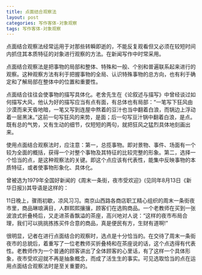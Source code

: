```yaml
---
title: 点面结合观察法
layout: post
categories: 写作客体-对象观察
tags: 写作客体-对象观察
---
```


点面结合观察法经常运用于对那些转瞬即逝的，不能反复观看但又必须在较短时间内抓住其本质特征的对象进行观察的方法。在新闻写作中时常采用。

点面结合观察法是把事物的局部和整体、特殊和一般、个别和普遍联系起来进行的观察。这种观察方法有利于把握事物的全局、认识特殊事物的总方向，也有利于确定和了解局部在整体中的位置和重要性。

点面结合往往会使事物的描写具体化。老舍先生在《论叙述与描写》中曾经谈过如何描写大风，他认为好的描写应当有点有面，有总体也有局部：“一笔写下狂风由沙漠而来天昏地暗，一笔又写到连屋中熬着的豆汁也当中翻着白浪，而锅边上浮动着一层黑沫。”这前一句写狂风的来势，是面；后一句写豆汁锅中翻着白浪，是点。既有总的气势，又有生动的细节，仅短短的两句，就把狂风之猛烈具体地刻画出来。

使用点面结合观察法时，应注意：第一，总揽事物。即对景物、事件、场面有一个较为全面的概括，获得一个对整个事物及其特征的比较完整的形象。第二，选择一个恰当的点，是这种观察法的关键。即这个点应该有代表性，能集中反映事物的本质特征，或者使事物形象化、具体化。

曾被选为1979年全国好新闻的《周末一条街，夜市受欢迎》(见同年8月13日《新华日报》)其导语是这样的：

11日晚上，骤雨初歇，凉风习习。南京山西路各商店职工精心组织的周末一条街夜市里，商品琳琅满目，人群熙熙攘攘，顾客们在选购商品。一个老教师在买到一张波浪式折叠椅后，又走进茶香飘溢的茶座，高兴地对人说：“这样的夜市布局合理，我们可以挑挑拣拣买件合意的商品，真是便民有方，生财有道啊!”

很明显，记者在进行点面结合的观察时，选点是十分恰当的。在交待了周末一条街夜市的总貌后，着重写了一位老教师买折叠椅和在茶座说的话，这个点选得有代表性。老教师作为一个普通的顾客讲出了全体顾客的心里话，有了这样一个具体形象，夜市受欢迎就不再是抽象概念，而成了活生生的事实。可见选取恰当的点在运用点面结合观察法时是至关重要的。 